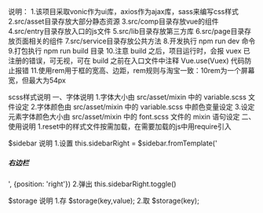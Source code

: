 说明：
1.该项目采取vonic作为ui库，axios作为ajax库，sass来编写css样式
2.src/asset目录存放大部分静态资源
3.src/comp目录存放vue的组件
4.src/entry目录存放入口的js文件
5.src/lib目录存放第三方库
6.src/page目录存放页面相关的组件
7.src/service目录存放公共方法
8.开发执行 npm run dev 命令
9.打包执行 npm run build 目录
10.注意 build 之后，项目运行时，会报 vuex 已注册的错误，可无视，可在 build 之前在入口文件中注释 Vue.use(Vuex) 代码防止报错
11.使用rem用于框的宽高、边距，rem规则与淘宝一致：10rem为一个屏幕宽，但最大为54px

scss样式说明
一、字体说明
1.字体大小由 src/asset/mixin 中的 variable.scss 文件设定
2.字体颜色由 src/asset/mixin 中的 variable.scss 中颜色变量设定
3.设定元素字体颜色大小由 src/asset/mixin 中的 font.scss 文件的 mixin 语句设定
二、使用说明
1.reset中的样式文件按需加载，在需要加载的js中用require引入

$sidebar 说明
1.设置
    this.sidebarRight = $sidebar.fromTemplate('<h5>右边栏</h5>', {position: 'right'})
2.弹出
    this.sidebarRight.toggle()

$storage 说明
1.存 $storage(key,value);
2.取 $storage(key);
